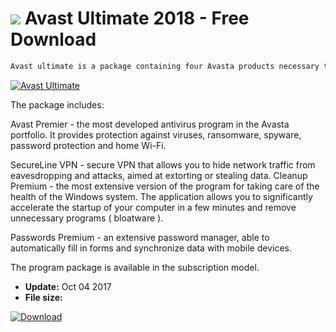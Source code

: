 # ![](https://cdn.softexe.net/static/icon/c/avast-ultimate-10796.png) Avast Ultimate 2018 - Free Download

```sh
Avast ultimate is a package containing four Avasta products necessary to provide comprehensive computer protection and privacy. The package provides protection against malware and ransomware, prevents tracking, protects private data, provides easy password management and includes advanced tools for cleaning and accelerating the system.
```
[![Avast Ultimate](https:https://tse4.mm.bing.net/th?id=OIP.9rnpg3hTOM_FtMM5vHvJHgHaE_&pid=Api)](https://softexe.net/win/security-privacy/antivirus/avast-ultimate:pRgaf.html)

The package includes: 
 
 
 Avast Premier - the most developed antivirus program in the Avasta portfolio. It provides protection against viruses, ransomware, spyware, password protection and home Wi-Fi. 
 
 
 SecureLine VPN - secure VPN that allows you to hide network traffic from eavesdropping and attacks, aimed at extorting or stealing data.
 Cleanup Premium - the most extensive version of the program for taking care of the health of the Windows system. The application allows you to significantly accelerate the startup of your computer in a few minutes and remove unnecessary programs ( bloatware ).
 
 Passwords Premium - an extensive password manager, able to automatically fill in forms and synchronize data with mobile devices. 
 
 The program package is available in the subscription model.


- **Update:** Oct 04 2017
- **File size:** 

[![Download](https://cdn.softexe.net/static/img/download.png)](https://softexe.net/win/security-privacy/antivirus/avast-ultimate:pRgaf.html)

